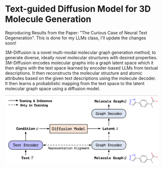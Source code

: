 # Text-guided Diffusion Model for 3D Molecule Generation

Reproducing Results from the Paper: "The Curious Case of Neural Text Degeneration". This is done for my LLMs class, I'll update the changes soon!

3M-Diffusion is a novel multi-modal molecular graph generation method, to generate diverse, ideally novel molecular structures with desired properties. 3M-Diffusion encodes molecular graphs into a graph latent space which it then aligns with the text space learned by encoder-based LLMs from textual descriptions. It then reconstructs the molecular structure and atomic attributes based on the given text descriptions using the molecule decoder. It then learns a probabilistic mapping from the text space to the latent molecular graph space using a diffusion model. 

![ALT TEXT](3M-Difffusion.png)
